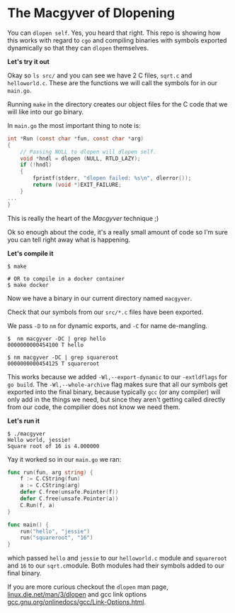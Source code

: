 # The Macgyver of Dlopening

You can `dlopen self`. Yes, you heard that right. This repo is showing how this
works with regard to `cgo` and compiling binaries with symbols exported
dynamically so that they can `dlopen` themselves.

**Let's try it out**

Okay so `ls src/` and you can see we have 2 C files, `sqrt.c` and `helloworld.c`.
These are the functions we will call the symbols for in our `main.go`.

Running `make` in the directory creates our object files for the C code that we
will like into our go binary.

In `main.go` the most important thing to note is:

```C
int *Run (const char *fun, const char *arg)
{
    // Passing NULL to dlopen will dlopen self.
    void *hndl = dlopen (NULL, RTLD_LAZY);
    if (!hndl)
    {
        fprintf(stderr, "dlopen failed: %s\n", dlerror());
        return (void *)EXIT_FAILURE;
    }
...
}
```

This is really the heart of the *Macgyver* technique ;)

Ok so enough about the code, it's a really small amount of code so I'm sure you
can tell right away what is happening.

**Let's compile it**

```console
$ make

# OR to compile in a docker container
$ make docker
```

Now we have a binary in our current directory named `macgyver`.

Check that our symbols from our `src/*.c` files have been exported.

We pass `-D` to `nm` for dynamic exports, and `-C` for name de-mangling.

```console
$  nm macgyver -DC | grep hello
0000000000454100 T hello

$ nm macgyver -DC | grep squareroot
0000000000454125 T squareroot
```

This works because we added `-Wl,--export-dynamic` to our `-extldflags` for `go
build`. The `-Wl,--whole-archive` flag makes sure that all our symbols get
exported into the final binary, because typically `gcc` (or any compiler) will
only add in the things we need, but since they aren't getting called directly
from our code, the compilier does not know we need them.

**Let's run it**

```console
$ ./macgyver
Hello world, jessie!
Square root of 16 is 4.000000
```

Yay it worked so in our `main.go` we ran:

```go
func run(fun, arg string) {
    f := C.CString(fun)
    a := C.CString(arg)
    defer C.free(unsafe.Pointer(f))
    defer C.free(unsafe.Pointer(a))
    C.Run(f, a)
}

func main() {
    run("hello", "jessie")
    run("squareroot", "16")
}
```

which passed `hello` and `jessie` to our `helloworld.c` module and
`squareroot` and `16` to our `sqrt.c`module. Both modules had their
symbols added to our final binary.

If you are more curious checkout the `dlopen` man page,
[linux.die.net/man/3/dlopen](http://linux.die.net/man/3/dlopen) and
gcc link options
[gcc.gnu.org/onlinedocs/gcc/Link-Options.html](https://gcc.gnu.org/onlinedocs/gcc/Link-Options.html).
